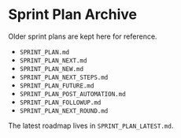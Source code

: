# Sprint Plan Archive

Older sprint plans are kept here for reference.

- `SPRINT_PLAN.md`
- `SPRINT_PLAN_NEXT.md`
- `SPRINT_PLAN_NEW.md`
- `SPRINT_PLAN_NEXT_STEPS.md`
- `SPRINT_PLAN_FUTURE.md`
- `SPRINT_PLAN_POST_AUTOMATION.md`
- `SPRINT_PLAN_FOLLOWUP.md`
- `SPRINT_PLAN_NEXT_ROUND.md`

The latest roadmap lives in `SPRINT_PLAN_LATEST.md`.
